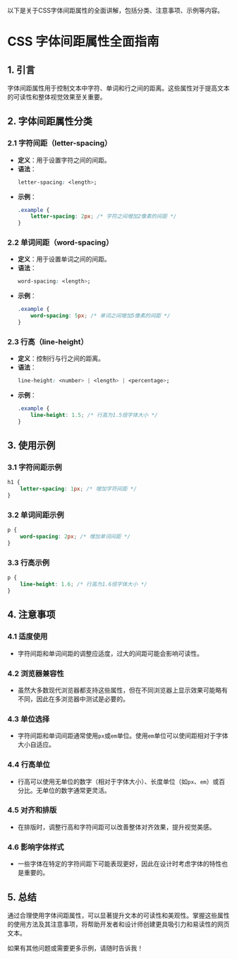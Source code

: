 以下是关于CSS字体间距属性的全面讲解，包括分类、注意事项、示例等内容。

# CSS 字体间距属性全面指南

## 1. 引言
字体间距属性用于控制文本中字符、单词和行之间的距离。这些属性对于提高文本的可读性和整体视觉效果至关重要。

## 2. 字体间距属性分类

### 2.1 字符间距（letter-spacing）
- **定义**：用于设置字符之间的间距。
- **语法**：
  ```css
  letter-spacing: <length>;
  ```
- **示例**：
  ```css
  .example {
      letter-spacing: 2px; /* 字符之间增加2像素的间距 */
  }
  ```

### 2.2 单词间距（word-spacing）
- **定义**：用于设置单词之间的间距。
- **语法**：
  ```css
  word-spacing: <length>;
  ```
- **示例**：
  ```css
  .example {
      word-spacing: 5px; /* 单词之间增加5像素的间距 */
  }
  ```

### 2.3 行高（line-height）
- **定义**：控制行与行之间的距离。
- **语法**：
  ```css
  line-height: <number> | <length> | <percentage>;
  ```
- **示例**：
  ```css
  .example {
      line-height: 1.5; /* 行高为1.5倍字体大小 */
  }
  ```

## 3. 使用示例

### 3.1 字符间距示例
```css
h1 {
    letter-spacing: 1px; /* 增加字符间距 */
}
```

### 3.2 单词间距示例
```css
p {
    word-spacing: 2px; /* 增加单词间距 */
}
```

### 3.3 行高示例
```css
p {
    line-height: 1.6; /* 行高为1.6倍字体大小 */
}
```

## 4. 注意事项

### 4.1 适度使用
- 字符间距和单词间距的调整应适度，过大的间距可能会影响可读性。

### 4.2 浏览器兼容性
- 虽然大多数现代浏览器都支持这些属性，但在不同浏览器上显示效果可能略有不同，因此在多浏览器中测试是必要的。

### 4.3 单位选择
- 字符间距和单词间距通常使用`px`或`em`单位。使用`em`单位可以使间距相对于字体大小自适应。

### 4.4 行高单位
- 行高可以使用无单位的数字（相对于字体大小）、长度单位（如`px`、`em`）或百分比。无单位的数字通常更灵活。

### 4.5 对齐和排版
- 在排版时，调整行高和字符间距可以改善整体对齐效果，提升视觉美感。

### 4.6 影响字体样式
- 一些字体在特定的字符间距下可能表现更好，因此在设计时考虑字体的特性也是重要的。

## 5. 总结
通过合理使用字体间距属性，可以显著提升文本的可读性和美观性。掌握这些属性的使用方法及其注意事项，将帮助开发者和设计师创建更具吸引力和易读性的网页文本。

如果有其他问题或需要更多示例，请随时告诉我！